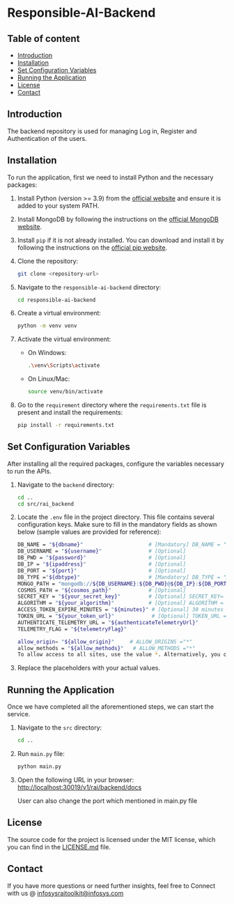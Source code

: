 # Responsible-AI-Backend

## Table of content
- [Introduction](#introduction)
- [Installation](#installation)
- [Set Configuration Variables](#set-configuration-variables)
- [Running the Application](#running-the-application)
- [License](#license)
- [Contact](#contact)


## Introduction
The backend repository is used for managing Log in, Register and Authentication of the users.

## Installation
To run the application, first we need to install Python and the necessary packages:

1. Install Python (version >= 3.9) from the [official website](https://www.python.org/downloads/) and ensure it is added to your system PATH.

2. Install MongoDB by following the instructions on the [official MongoDB website](https://docs.mongodb.com/manual/installation/).

3. Install `pip` if it is not already installed. You can download and install it by following the instructions on the [official pip website](https://pip.pypa.io/en/stable/installation/).


4. Clone the repository:
    ```sh
    git clone <repository-url>
    ```

5. Navigate to the `responsible-ai-backend` directory:
    ```sh
    cd responsible-ai-backend
    ```

6. Create a virtual environment:
    ```sh
    python -m venv venv
    ```

7. Activate the virtual environment:
    - On Windows:
        ```sh
        .\venv\Scripts\activate
         ```

    - On Linux/Mac:
        ```sh
        source venv/bin/activate
        ```

8. Go to the `requirement` directory where the `requirements.txt` file is present and install the requirements:
    ```sh
    pip install -r requirements.txt
    ```
## Set Configuration Variables

After installing all the required packages, configure the variables necessary to run the APIs.

1. Navigate to the `backend` directory:
    ```sh
    cd ..
    cd src/rai_backend
    ```

2. Locate the `.env` file in the project directory. This file contains several configuration keys. Make sure to fill in the mandatory fields as shown below (sample values are provided for reference):

    ```sh
    DB_NAME = "${dbname}"                     # [Mandatory] DB_NAME = "raibackend"
    DB_USERNAME = "${username}"               # [Optional]
    DB_PWD = "${password}"                    # [Optional]
    DB_IP = "${ipaddress}"                    # [Optional]
    DB_PORT = "${port}"                       # [Optional]
    DB_TYPE ="${dbtype}"                      # [Mandatory] DB_TYPE = "mongo"
    MONGO_PATH = "mongodb://${DB_USERNAME}:${DB_PWD}@${DB_IP}:${DB_PORT}/"    # [Mandatory] MONGO_PATH = "mongodb://localhost:27017/"
    COSMOS_PATH = "${cosmos_path}"            # [Optional]
    SECRET_KEY = "${your_secret_key}"         # [Optional] SECRET_KEY= "your_secret_key"
    ALGORITHM = "${your_algorithm}"           # [Optional] ALGORITHM = "HS256"
    ACCESS_TOKEN_EXPIRE_MINUTES = "${minutes}" # [Optional] 30 minutes
    TOKEN_URL = "${your_token_url}"            # [Optional] TOKEN_URL =  "/token"
    AUTHENTICATE_TELEMETRY_URL = "${authenticateTelemetryUrl}"            # [Optional]
    TELEMETRY_FLAG = "${telemetryFlag}"                                    # [Optional] False if do not want to connect with telemetry 

    ```
    ```sh
    allow_origin= "${allow_origin}"     # ALLOW_ORIGINS ="*" 
    allow_methods = "${allow_methods}"   # ALLOW_METHODS ="*"        
    To allow access to all sites, use the value *. Alternatively, you can specify a list of sites that should have access.
    ```


3. Replace the placeholders with your actual values.

## Running the Application

Once we have completed all the aforementioned steps, we can start the service.

1. Navigate to the `src` directory:
    ```sh
    cd ..
    ```

2. Run `main.py` file:
    ```sh
    python main.py
     ```

3. Open the following URL in your browser:
    [http://localhost:30019/v1/rai/backend/docs](http://localhost:30019/v1/rai/backend/docs)

    User can also change the port which mentioned in main.py file
  
## License

The source code for the project is licensed under the MIT license, which you can find in the [LICENSE.md](LICENSE.md) file.

## Contact

If you have more questions or need further insights, feel free to Connect with us @ infosysraitoolkit@infosys.com

